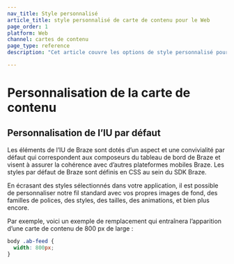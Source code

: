 ```yaml
---
nav_title: Style personnalisé
article_title: style personnalisé de carte de contenu pour le Web
page_order: 1
platform: Web
channel: cartes de contenu
page_type: reference
description: "Cet article couvre les options de style personnalisé pour vos cartes de contenu dans votre application Web."

---
```


# Personnalisation de la carte de contenu

## Personnalisation de l’IU par défaut

Les éléments de l’IU de Braze sont dotés d’un aspect et une convivialité par défaut qui correspondent aux composeurs du tableau de bord de Braze et visent à assurer la cohérence avec d’autres plateformes mobiles Braze. Les styles par défaut de Braze sont définis en CSS au sein du SDK Braze.

En écrasant des styles sélectionnés dans votre application, il est possible de personnaliser notre fil standard avec vos propres images de fond, des familles de polices, des styles, des tailles, des animations, et bien plus encore. 

Par exemple, voici un exemple de remplacement qui entraînera l’apparition d’une carte de contenu de 800 px de large :

``` css
body .ab-feed {
  width: 800px;
}
```